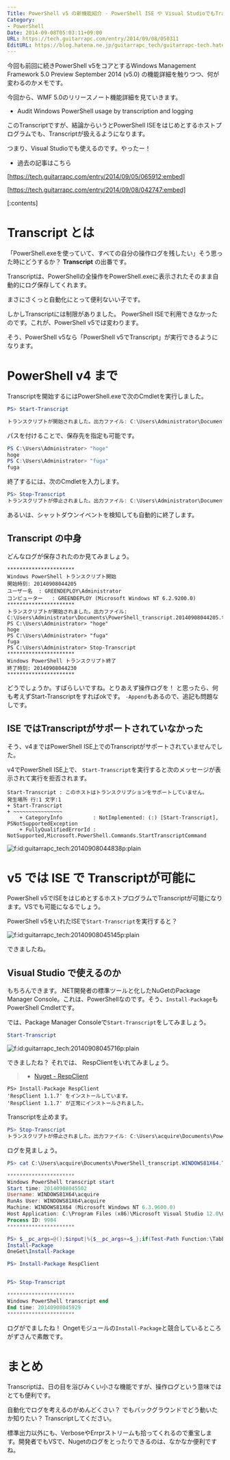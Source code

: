 ```yaml
---
Title: PowerShell v5 の新機能紹介 - PowerShell ISE や Visual StudioでもTranscript が扱えるように
Category:
- PowerShell
Date: 2014-09-08T05:03:11+09:00
URL: https://tech.guitarrapc.com/entry/2014/09/08/050311
EditURL: https://blog.hatena.ne.jp/guitarrapc_tech/guitarrapc-tech.hatenablog.com/atom/entry/12921228815732282490
---
```


今回も前回に続きPowerShell v5をコアとするWindows Management Framework 5.0 Preview September 2014 (v5.0) の機能詳細を触りつつ、何が変わるのかメモです。

今回から、WMF 5.0のリリースノート機能詳細を見ていきます。

- Audit Windows PowerShell usage by transcription and logging

このTranscriptですが、結論からいうとPowerShell ISEをはじめとするホストプログラムでも、Transcriptが扱えるようになります。

つまり、Visual Studioでも使えるのです。やったー！

- 過去の記事はこちら

[https://tech.guitarrapc.com/entry/2014/09/05/065912:embed]

[https://tech.guitarrapc.com/entry/2014/09/08/042747:embed]


[:contents]

# Transcript とは

「PowerShell.exeを使っていて、すべての自分の操作ログを残したい」そう思った時にどうするか？ **Transcript** の出番です。

Transcriptは、PowerShellの全操作をPowerShell.exeに表示されたそのまま自動的にログ保存してくれます。

まさにさくっと自動化にとって便利ないい子です。

しかしTranscriptには制限がありました。 PowerShell ISEで利用できなかったのです。これが、PowerShell v5では変わります。

そう、PowerShell v5なら「PowerShell v5でTranscript」が実行できるようになります。

# PowerShell v4 まで

Transcriptを開始するにはPowerShell.exeで次のCmdletを実行しました。

```ps1
PS> Start-Transcript

トランスクリプトが開始されました。出力ファイル: C:\Users\Administrator\Documents\PowerShell_transcript.20140908044205.txt
```

パスを付けることで、保存先を指定も可能です。

```ps1
PS C:\Users\Administrator> "hoge"
hoge
PS C:\Users\Administrator> "fuga"
fuga
```

終了するには、次のCmdletを入力します。

```ps1
PS> Stop-Transcript
トランスクリプトが停止されました。出力ファイル: C:\Users\Administrator\Documents\PowerShell_transcript.20140908044205.txt
```

あるいは、シャットダウンイベントを検知しても自動的に終了します。

## Transcript の中身

どんなログが保存されたのか見てみましょう。


```
**********************
Windows PowerShell トランスクリプト開始
開始時刻: 20140908044205
ユーザー名  : GREENDEPLOY\Administrator
コンピューター	  : GREENDEPLOY (Microsoft Windows NT 6.2.9200.0)
**********************
トランスクリプトが開始されました。出力ファイル: C:\Users\Administrator\Documents\PowerShell_transcript.20140908044205.txt
PS C:\Users\Administrator> "hoge"
hoge
PS C:\Users\Administrator> "fuga"
fuga
PS C:\Users\Administrator> Stop-Transcript
**********************
Windows PowerShell トランスクリプト終了
終了時刻: 20140908044230
**********************
```

どうでしょうか。すばらしいですね。とりあえず操作ログを！ と思ったら、何も考えずStart-Transcriptをすればokです。 `-Append`もあるので、追記も問題なしです。

## ISE ではTranscriptがサポートされていなかった

そう、v4まではPowerShell ISE上でのTranscriptがサポートされていませんでした。

v4でPowerShell ISE上で、 `Start-Transcript`を実行すると次のメッセージが表示されて実行を拒否されます。

```
Start-Transcript : このホストはトランスクリプションをサポートしていません。
発生場所 行:1 文字:1
+ Start-Transcript
+ ~~~~~~~~~~~~~~~~
    + CategoryInfo          : NotImplemented: (:) [Start-Transcript], PSNotSupportedException
    + FullyQualifiedErrorId : NotSupported,Microsoft.PowerShell.Commands.StartTranscriptCommand
```

<p><span itemscope itemtype="https://schema.org/Photograph"><img src="https://cdn-ak.f.st-hatena.com/images/fotolife/g/guitarrapc_tech/20140908/20140908044838.png" alt="f:id:guitarrapc_tech:20140908044838p:plain" title="f:id:guitarrapc_tech:20140908044838p:plain" class="hatena-fotolife" itemprop="image"></span></p>

# v5 では ISE で Transcriptが可能に

PowerShell v5でISEをはじめとするホストプログラムでTranscriptが可能になります。VSでも可能になるでしょう。

PowerShell v5をいれたISEで`Start-Transcript`を実行すると？

<p><span itemscope itemtype="https://schema.org/Photograph"><img src="https://cdn-ak.f.st-hatena.com/images/fotolife/g/guitarrapc_tech/20140908/20140908045145.png" alt="f:id:guitarrapc_tech:20140908045145p:plain" title="f:id:guitarrapc_tech:20140908045145p:plain" class="hatena-fotolife" itemprop="image"></span></p>

できましたね。

## Visual Studio で使えるのか

もちろんできます。.NET開発者の標準ツールと化したNuGetのPackage Manager Console。これは、PowerShellなのです。そう、`Install-Package`もPowerShell Cmdletです。

では、Package Manager Consoleで`Start-Transcript`をしてみましょう。

```ps1
Start-Transcript
```

<p><span itemscope itemtype="https://schema.org/Photograph"><img src="https://cdn-ak.f.st-hatena.com/images/fotolife/g/guitarrapc_tech/20140908/20140908045716.png" alt="f:id:guitarrapc_tech:20140908045716p:plain" title="f:id:guitarrapc_tech:20140908045716p:plain" class="hatena-fotolife" itemprop="image"></span></p>

できましたね？ それでは、 RespClientをいれてみましょう。


> - [Nuget - RespClient](https://www.nuget.org/packages/RespClient/)

```
PS> Install-Package RespClient
'RespClient 1.1.7' をインストールしています。
'RespClient 1.1.7' が正常にインストールされました。
```

Transcriptを止めます。

```ps1
PS> Stop-Transcript
トランスクリプトが停止されました。出力ファイル: C:\Users\acquire\Documents\PowerShell_transcript.WINDOWS81X64.Tr1Yaudt.20140908045501.txt
```

ログを見ましょう。

```ps1
PS> cat C:\Users\acquire\Documents\PowerShell_transcript.WINDOWS81X64.Tr1Yaudt.20140908045501.txt

**********************
Windows PowerShell transcript start
Start time: 20140908045502
Username: WINDOWS81X64\acquire
RunAs User: WINDOWS81X64\acquire
Machine: WINDOWS81X64 (Microsoft Windows NT 6.3.9600.0)
Host Application: C:\Program Files (x86)\Microsoft Visual Studio 12.0\Common7\IDE\devenv.exe
Process ID: 9904
**********************

PS> $__pc_args=@();$input|%{$__pc_args+=$_};if(Test-Path Function:\TabExpansion2){(TabExpansion2 $__pc_args[0] $__pc_args[0].length).CompletionMatches|%{$_.CompletionText}}else{TabExpansion $__pc_args[0] $__pc_args[1]};Remove-Variable __pc_args -Scope 0;
Install-Package
OneGet\Install-Package

PS> Install-Package RespClient


PS> Stop-Transcript

**********************
Windows PowerShell transcript end
End time: 20140908045929
**********************
```

ログがでましたね！ Ongetモジュールの`Install-Package`と競合しているところがずさんで素敵です。

# まとめ

Transcriptは、日の目を浴びみくい小さな機能ですが、操作ログという意味ではとても便利です。

自動化でログを考えるのがめんどくさい？ でもバックグラウンドでどう動いたか知りたい？ Transcriptしてください。

標準出力以外にも、VerboseやErrprストリームも拾ってくれるので重宝します。開発者でもVSで、Nugetのログをとったりできるのは、なかなか便利ですね。
